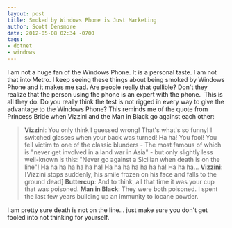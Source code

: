 ```yaml
---
layout: post
title: Smoked by Windows Phone is Just Marketing
author: Scott Densmore
date: 2012-05-08 02:34 -0700
tags:
- dotnet
- windows
---
```


I am not a huge fan of the Windows Phone. It is a personal taste. I am not that into Metro. I keep seeing these things about being smoked by Windows Phone and it makes me sad. Are people really that gullible? Don't they realize that the person using the phone is an expert with the phone.  This is all they do. Do you really think the test is not rigged in every way to give the advantage to the Windows Phone? This reminds me of the quote from Princess Bride when Vizzini and the Man in Black go against each other:

> **Vizzini**: You only think I guessed wrong! That's what's so funny! I switched glasses when your back was turned! Ha ha! You fool! You fell victim to one of the classic blunders - The most famous of which is "never get involved in a land war in Asia" - but only slightly less well-known is this: "Never go against a Sicilian when death is on the line"! Ha ha ha ha ha ha ha! Ha ha ha ha ha ha ha! Ha ha ha...
> **Vizzini**: \[Vizzini stops suddenly, his smile frozen on his face and falls to the ground dead\]
> **Buttercup**: And to think, all that time it was your cup that was poisoned.
> **Man in Black**: They were both poisoned. I spent the last few years building up an immunity to iocane powder.

I am pretty sure death is not on the line… just make sure you don't get fooled into not thinking for yourself.